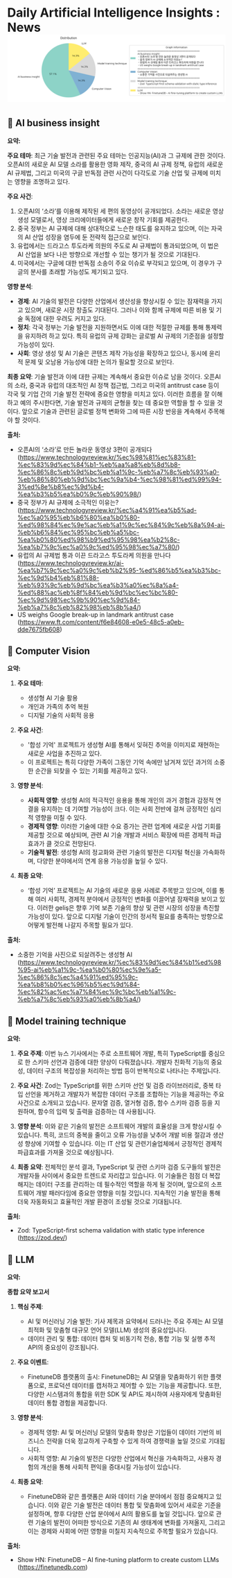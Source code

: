 # Daily Artificial Intelligence Insights : News![Category Distribution Graph](news_2024-10-10.png)

## 🌅 AI business insight

**요약:**

**주요 테마**:
최근 기술 발전과 관련된 주요 테마는 인공지능(AI)과 그 규제에 관한 것이다. 오픈AI의 새로운 AI 모델 소라를 활용한 영화 제작, 중국의 AI 규제 정책, 유럽의 새로운 AI 규제법, 그리고 미국의 구글 반독점 관련 사건이 다각도로 기술 산업 및 규제에 미치는 영향을 조명하고 있다.

**주요 사건**:
1. 오픈AI의 ‘소라’를 이용해 제작된 세 편의 동영상이 공개되었다. 소라는 새로운 영상 생성 모델로서, 영상 크리에이터들에게 새로운 창작 기회를 제공한다.
2. 중국 정부는 AI 규제에 대해 상대적으로 느슨한 태도를 유지하고 있으며, 이는 자국의 AI 산업 성장을 염두에 둔 전략적 접근으로 보인다.
3. 유럽에서는 드라고스 투도라케 의원의 주도로 AI 규제법이 통과되었으며, 이 법은 AI 산업을 보다 나은 방향으로 개선할 수 있는 챙기가 될 것으로 기대된다.
4. 미국에서는 구글에 대한 반독점 소송이 주요 이슈로 부각되고 있으며, 이 경우가 구글의 분사를 초래할 가능성도 제기되고 있다.

**영향 분석**:
- **경제**: AI 기술의 발전은 다양한 산업에서 생산성을 향상시킬 수 있는 잠재력을 가지고 있으며, 새로운 시장 창출도 기대된다. 그러나 이와 함께 규제에 따른 비용 및 기술 독점에 대한 우려도 커지고 있다.
- **정치**: 각국 정부는 기술 발전을 지원하면서도 이에 대한 적절한 규제를 통해 통제력을 유지하려 하고 있다. 특히 유럽의 규제 강화는 글로벌 AI 규제의 기준점을 설정할 가능성이 있다.
- **사회**: 영상 생성 및 AI 기술은 콘텐츠 제작 가능성을 확장하고 있으나, 동시에 윤리적 문제 및 오남용 가능성에 대한 논의가 필요할 것으로 보인다.

**최종 요약**:
기술 발전과 이에 대한 규제는 계속해서 중요한 이슈로 남을 것이다. 오픈AI의 소라, 중국과 유럽의 대조적인 AI 정책 접근법, 그리고 미국의 antitrust case 등이 각국 및 기업 간의 기술 발전 전략에 중요한 영향을 미치고 있다. 이러한 흐름을 잘 이해하고 예의 주시한다면, 기술 발전과 규제의 균형을 찾는 데 중요한 역할을 할 수 있을 것이다. 앞으로 기술과 관련된 글로벌 정책 변화와 그에 따른 시장 반응을 계속해서 주목해야 할 것이다.

**출처:**

 - 오픈AI의 ‘소라’로 만든 놀라운 동영상 3편이 공개되다 (https://www.technologyreview.kr/%ec%98%81%ec%83%81-%ec%83%9d%ec%84%b1-%eb%aa%a8%eb%8d%b8-%ec%86%8c%eb%9d%bc%eb%a1%9c-%eb%a7%8c%eb%93%a0-%eb%86%80%eb%9d%bc%ec%9a%b4-%ec%98%81%ed%99%94-3%ed%8e%b8%ec%9d%b4-%ea%b3%b5%ea%b0%9c%eb%90%98/)
 - 중국 정부가 AI 규제에 소극적인 이유는? (https://www.technologyreview.kr/%ec%a4%91%ea%b5%ad-%ec%a0%95%eb%b6%80%ea%b0%80-%ed%98%84%ec%9e%ac%eb%a1%9c%ec%84%9c%eb%8a%94-ai-%eb%b6%84%ec%95%bc%eb%a5%bc-%ea%b0%80%ed%98%b9%ed%95%98%ea%b2%8c-%ea%b7%9c%ec%a0%9c%ed%95%98%ec%a7%80/)
 - 유럽의 AI 규제법 통과 이끈 드라고스 투도라케 의원을 만나다 (https://www.technologyreview.kr/ai-%ea%b7%9c%ec%a0%9c%eb%b2%95-%ed%86%b5%ea%b3%bc-%ec%9d%b4%eb%81%88-%eb%93%9c%eb%9d%bc%ea%b3%a0%ec%8a%a4-%ed%88%ac%eb%8f%84%eb%9d%bc%ec%bc%80-%ec%9d%98%ec%9b%90%ec%9d%84-%eb%a7%8c%eb%82%98%eb%8b%a4/)
 - US weighs Google break-up in landmark antitrust case (https://www.ft.com/content/f6e84608-e0e5-48c5-a0eb-dde7675fb608)


## 🚀 Computer Vision

**요약:**

1. **주요 테마**:
   - 생성형 AI 기술 활용
   - 개인과 가족의 추억 복원
   - 디지털 기술의 사회적 응용

2. **주요 사건**:
   - '합성 기억' 프로젝트가 생성형 AI를 통해서 잊혀진 추억을 이미지로 재현하는 새로운 사업을 추진하고 있다.
   - 이 프로젝트는 특히 다양한 가족이 그동안 기억 속에만 남겨져 있던 과거의 소중한 순간을 되찾을 수 있는 기회를 제공하고 있다.

3. **영향 분석**:
   - **사회적 영향**: 생성형 AI의 적극적인 응용을 통해 개인의 과거 경험과 감정적 연결을 유지하는 데 기여할 가능성이 크다. 이는 사회 전반에 걸쳐 긍정적인 심리적 영향을 미칠 수 있다.
   - **경제적 영향**: 이러한 기술에 대한 수요 증가는 관련 업계에 새로운 사업 기회를 제공할 것으로 예상되며, 관련 AI 기술 개발과 서비스 확장에 따른 경제적 파급 효과가 클 것으로 전망된다.
   - **기술적 발전**: 생성형 AI의 정교화와 관련 기술의 발전은 디지털 혁신을 가속화하며, 다양한 분야에서의 연계 응용 가능성을 높일 수 있다.

4. **최종 요약**:
   - ‘합성 기억’ 프로젝트는 AI 기술의 새로운 응용 사례로 주목받고 있으며, 이를 통해 여러 사회적, 경제적 분야에서 긍정적인 변화를 이끌어낼 잠재력을 보이고 있다. 이러한 geliş은 향후 기억 보존 기술의 향상 및 관련 시장의 성장을 촉진할 가능성이 있다. 앞으로 디지털 기술이 인간의 정서적 필요를 충족하는 방향으로 어떻게 발전해 나갈지 주목할 필요가 있다.

**출처:**

 - 소중한 기억을 사진으로 되살려주는 생성형 AI (https://www.technologyreview.kr/%ec%83%9d%ec%84%b1%ed%98%95-ai%eb%a1%9c-%ea%b0%80%ec%9e%a5-%ec%86%8c%ec%a4%91%ed%95%9c-%ea%b8%b0%ec%96%b5%ec%9d%84-%ec%82%ac%ec%a7%84%ec%9c%bc%eb%a1%9c-%eb%a7%8c%eb%93%a0%eb%8b%a4/)


## 🌅 Model training technique

**요약:**

1. **주요 주제**:
   이번 뉴스 기사에서는 주로 소프트웨어 개발, 특히 TypeScript를 중심으로 한 스키마 선언과 검증에 대한 양상이 다뤄졌습니다. 개발자 친화적 기능의 중요성, 데이터 구조의 복잡성을 처리하는 방법 등이 반복적으로 나타나는 주제입니다. 

2. **주요 사건**:
   Zod는 TypeScript를 위한 스키마 선언 및 검증 라이브러리로, 중복 타입 선언을 제거하고 개발자가 복잡한 데이터 구조를 조합하는 기능을 제공하는 주요 사건으로 소개되고 있습니다. 문자열 검증, 열거형 검증, 함수 스키마 검증 등을 지원하며, 함수의 입력 및 출력을 검증하는 데 사용됩니다.

3. **영향 분석**:
   이와 같은 기술의 발전은 소프트웨어 개발의 효율성을 크게 향상시킬 수 있습니다. 특히, 코드의 중복을 줄이고 오류 가능성을 낮추어 개발 비용 절감과 생산성 향상에 기여할 수 있습니다. 이는 IT 산업 및 관련기술업체에서 긍정적인 경제적 파급효과를 가져올 것으로 예상됩니다.

4. **최종 요약**:
   전체적인 분석 결과, TypeScript 및 관련 스키마 검증 도구들의 발전은 개발자들 사이에서 중요한 트렌드로 자리잡고 있습니다. 이 기술들은 점점 더 복잡해지는 데이터 구조를 관리하는 데 필수적인 역할을 하게 될 것이며, 앞으로의 소프트웨어 개발 패러다임에 중요한 영향을 미칠 것입니다. 지속적인 기술 발전을 통해 더욱 자동화되고 효율적인 개발 환경이 조성될 것으로 기대됩니다.

**출처:**

 - Zod: TypeScript-first schema validation with static type inference (https://zod.dev/)


## 🎇 LLM

**요약:**

**종합 요약 보고서**

1. **핵심 주제**:
    - AI 및 머신러닝 기술 발전: 기사 제목과 요약에서 드러나는 주요 주제는 AI 모델 최적화 및 맞춤형 대규모 언어 모델(LLM) 생성의 중요성입니다. 
    - 데이터 관리 및 통합: 데이터 캡처 및 비동기적 전송, 통합 기능 및 실행 추적 API의 중요성이 강조됩니다.

2. **주요 이벤트**:
    - FinetuneDB 플랫폼의 출시: FinetuneDB는 AI 모델을 맞춤화하기 위한 플랫폼으로, 프로덕션 데이터를 캡처하고 제어할 수 있는 기능을 제공합니다. 또한, 다양한 시스템과의 통합을 위한 SDK 및 API도 제시하여 사용자에게 맞춤화된 데이터 통합 경험을 제공합니다.

3. **영향 분석**:
    - 경제적 영향: AI 및 머신러닝 모델의 맞춤화 향상은 기업들이 데이터 기반의 비즈니스 전략을 더욱 정교하게 구축할 수 있게 하여 경쟁력을 높일 것으로 기대됩니다.
    - 사회적 영향: AI 기술의 발전은 다양한 산업에서 혁신을 가속화하고, 사용자 경험의 개선을 통해 사회적 편익을 증대시킬 가능성이 있습니다.

4. **최종 요약**:
    - FinetuneDB와 같은 플랫폼은 AI와 데이터 기술 분야에서 점점 중요해지고 있습니다. 이와 같은 기술 발전은 데이터 통합 및 맞춤화에 있어서 새로운 기준을 설정하며, 향후 다양한 산업 분야에서 AI의 활용도를 높일 것입니다. 앞으로 관련 기술의 발전이 어떠한 방식으로 기존의 AI 생태계에 변화를 가져올지, 그리고 이는 경제와 사회에 어떤 영향을 미칠지 지속적으로 주목할 필요가 있습니다.

**출처:**

 - Show HN: FinetuneDB – AI fine-tuning platform to create custom LLMs (https://finetunedb.com)


